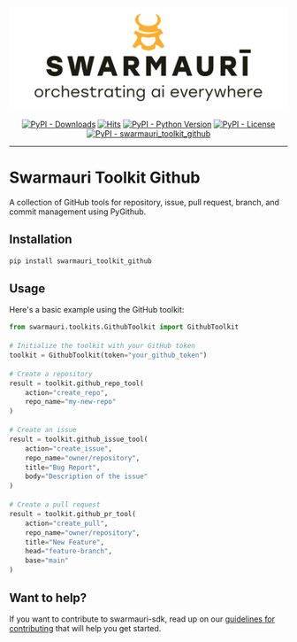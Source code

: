
![Swamauri Logo](https://github.com/swarmauri/swarmauri-sdk/blob/3d4d1cfa949399d7019ae9d8f296afba773dfb7f/assets/swarmauri.brand.theme.svg)

<p align="center">
    <a href="https://pypi.org/project/swarmauri_toolkit_github/">
        <img src="https://img.shields.io/pypi/dm/swarmauri_toolkit_github" alt="PyPI - Downloads"/></a>
    <a href="https://hits.sh/github.com/swarmauri/swarmauri-sdk/tree/master/pkgs/community/swarmauri_toolkit_github/">
        <img alt="Hits" src="https://hits.sh/github.com/swarmauri/swarmauri-sdk/tree/master/pkgs/community/swarmauri_toolkit_github.svg"/></a>
    <a href="https://pypi.org/project/swarmauri_toolkit_github/">
        <img src="https://img.shields.io/pypi/pyversions/swarmauri_toolkit_github" alt="PyPI - Python Version"/></a>
    <a href="https://pypi.org/project/swarmauri_toolkit_github/">
        <img src="https://img.shields.io/pypi/l/swarmauri_toolkit_github" alt="PyPI - License"/></a>
    <a href="https://pypi.org/project/swarmauri_toolkit_github/">
        <img src="https://img.shields.io/pypi/v/swarmauri_toolkit_github?label=swarmauri_toolkit_github&color=green" alt="PyPI - swarmauri_toolkit_github"/></a>
</p>

---

# Swarmauri Toolkit Github

A collection of GitHub tools for repository, issue, pull request, branch, and commit management using PyGithub.

## Installation

```bash
pip install swarmauri_toolkit_github
```

## Usage

Here's a basic example using the GitHub toolkit:

```python
from swarmauri.toolkits.GithubToolkit import GithubToolkit

# Initialize the toolkit with your GitHub token
toolkit = GithubToolkit(token="your_github_token")

# Create a repository
result = toolkit.github_repo_tool(
    action="create_repo",
    repo_name="my-new-repo"
)

# Create an issue
result = toolkit.github_issue_tool(
    action="create_issue",
    repo_name="owner/repository",
    title="Bug Report",
    body="Description of the issue"
)

# Create a pull request
result = toolkit.github_pr_tool(
    action="create_pull",
    repo_name="owner/repository",
    title="New Feature",
    head="feature-branch",
    base="main"
)
```

## Want to help?

If you want to contribute to swarmauri-sdk, read up on our [guidelines for contributing](https://github.com/swarmauri/swarmauri-sdk/blob/master/contributing.md) that will help you get started.

